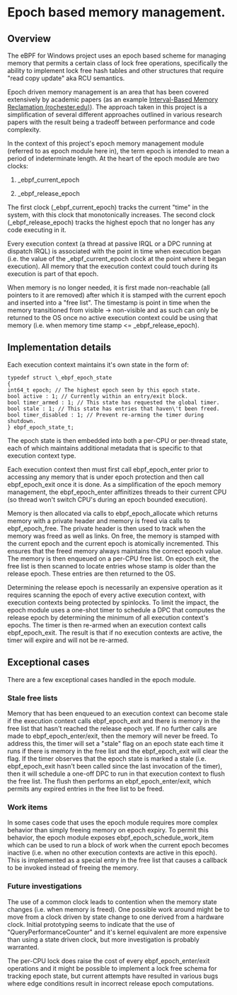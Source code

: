 # Epoch based memory management.

## Overview

The eBPF for Windows project uses an epoch based scheme for managing
memory that permits a certain class of lock free operations,
specifically the ability to implement lock free hash tables and other
structures that require "read copy update" aka RCU semantics.

Epoch driven memory management is an area that has been covered extensively by
academic papers (as an example [Interval-Based Memory Reclamation
(rochester.edu)](https://www.cs.rochester.edu/~scott/papers/2018_PPoPP_IBR.pdf)).
The approach taken in this project is a simplification of several
different approaches outlined in various research papers with the result
being a tradeoff between performance and code complexity.

In the context of this project's epoch memory management module
(referred to as epoch module here in), the term epoch is intended to
mean a period of indeterminate length. At the heart of the epoch module
are two clocks:

1)  \_ebpf_current_epoch

2)  \_ebpf_release_epoch

The first clock (\_ebpf_current_epoch) tracks the current "time" in the
system, with this clock that monotonically increases. The second clock
(\_ebpf_release_epoch) tracks the highest epoch that no longer has any
code executing in it.

Every execution context (a thread at passive IRQL or a DPC running at
dispatch IRQL) is associated with the point in time when execution began
(i.e. the value of the \_ebpf_current_epoch clock at the point where it
began execution). All memory that the execution context could touch
during its execution is part of that epoch.

When memory is no longer needed, it is first made non-reachable (all
pointers to it are removed) after which it is stamped with the current
epoch and inserted into a "free list". The timestamp is point in time
when the memory transitioned from visible -\> non-visible and as such
can only be returned to the OS once no active execution context could be
using that memory (i.e. when memory time stamp \<=
\_ebpf_release_epoch).

## Implementation details

Each execution context maintains it's own state in the form of:

```
typedef struct \_ebpf_epoch_state
{
int64_t epoch; // The highest epoch seen by this epoch state.
bool active : 1; // Currently within an entry/exit block.
bool timer_armed : 1; // This state has requested the global timer.
bool stale : 1; // This state has entries that haven\'t been freed.
bool timer_disabled : 1; // Prevent re-arming the timer during shutdown.
} ebpf_epoch_state_t;
```

The epoch state is then embedded into both a per-CPU or per-thread
state, each of which maintains additional metadata that is specific to
that execution context type.

Each execution context then must first call ebpf_epoch_enter prior to
accessing any memory that is under epoch protection and then call
ebpf_epoch_exit once it is done. As a simplification of the epoch memory
management, the ebpf_epoch_enter affinitizes threads to their current
CPU (so thread won't switch CPU's during an epoch bounded execution).

Memory is then allocated via calls to ebpf_epoch_allocate which returns
memory with a private header and memory is freed via calls to
ebpf_epoch_free. The private header is then used to track when the
memory was freed as well as links. On free, the memory is stamped with
the current epoch and the current epoch is atomically incremented. This
ensures that the freed memory always maintains the correct epoch value.
The memory is then enqueued on a per-CPU free list. On epoch exit, the
free list is then scanned to locate entries whose stamp is older than
the release epoch. These entries are then returned to the OS.

Determining the release epoch is necessarily an expensive operation as
it requires scanning the epoch of every active execution context, with
execution contexts being protected by spinlocks. To limit the impact,
the epoch module uses a one-shot timer to schedule a DPC that computes
the release epoch by determining the minimum of all execution context's
epochs. The timer is then re-armed when an execution context calls
ebpf_epoch_exit. The result is that if no execution contexts are active,
the timer will expire and will not be re-armed.

## Exceptional cases

There are a few exceptional cases handled in the epoch module.

### Stale free lists

Memory that has been enqueued to an execution context can become stale
if the execution context calls ebpf_epoch_exit and there is memory in
the free list that hasn't reached the release epoch yet. If no further
calls are made to ebpf_epoch_enter/exit, then the memory will never be
freed. To address this, the timer will set a "stale" flag on an epoch
state each time it runs if there is memory in the free list and the
ebpf_epoch_exit will clear the flag. If the timer observes that the
epoch state is marked a stale (i.e. ebpf_epoch_exit hasn't been called
since the last invocation of the timer), then it will schedule a one-off
DPC to run in that execution context to flush the free list. The flush
then performs an ebpf_epoch_enter/exit, which permits any expired
entries in the free list to be freed.

### Work items

In some cases code that uses the epoch module requires more complex
behavior than simply freeing memory on epoch expiry. To permit this
behavior, the epoch module exposes ebpf_epoch_schedule_work_item which
can be used to run a block of work when the current epoch becomes
inactive (i.e. when no other execution contexts are active in this
epoch). This is implemented as a special entry in the free list that
causes a callback to be invoked instead of freeing the memory.

### Future investigations
The use of a common clock leads to contention when the memory state changes
(i.e. when memory is freed). One possible work around might be to move from a
clock driven by state change to one derived from a hardware clock. Initial
prototyping seems to indicate that the use of "QueryPerformanceCounter" and it's
kernel equivalent are more expensive than using a state driven clock, but more
investigation is probably warranted.

The per-CPU lock does raise the cost of every ebpf_epoch_enter/exit operations
and it might be possible to implement a lock free schema for tracking epoch
state, but current attempts have resulted in various bugs where edge conditions
result in incorrect release epoch computations.